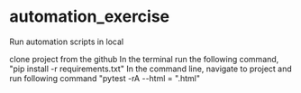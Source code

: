 # automation_exercise
Run automation scripts in local

clone project from the github
In the terminal run the following command,
    "pip install -r requirements.txt"
In the command line, navigate to project and  run following command
    "pytest -rA --html = "<htmlname>.html"




